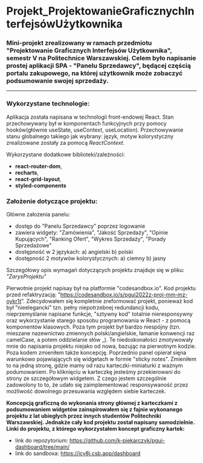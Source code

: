 # Projekt_ProjektowanieGraficznychInterfejsówUżytkownika
### Mini-projekt zrealizowany w ramach przedmiotu "Projektowanie Graficznych Interfejsów Użytkownika", semestr V na Politechnice Warszawskiej. Celem było napisanie prostej aplikacji SPA - **"Panelu Sprzedawcy"**, będącej częścią portalu zakupowego, na której użytkownik może zobaczyć podsumowanie swojej sprzedaży.
***
### Wykorzystane technologie:
Aplikacja została napisana w technologii front-endowej React. Stan przechowywany był w komponentach funkcyjnych przy pomocy hooków(głównie useState, useContext, useLocation).
Przechowywanie stanu globalnego takiego jak wybrany: język, motyw kolorystyczny zrealizowane zostały za pomocą *ReactContext*.

Wykorzystane dodatkowe biblioteki/zależności:
* **react-router-dom**,
* **recharts**,
* **react-grid-layout**,
* **styled-components**

### Założenie dotyczące projektu:
Główne założenia panelu:
* dostęp do "Panelu Sprzedawcy" poprzez logowanie
* zawiera widgety: "Zamówienia", "Jakość Sprzedaży", "Opinie Kupujących", "Ranking Ofert", "Wykres Sprzedaży", "Porady Sprzedażowe"
* dostępność w 2 językach: a) angielski b) polski
* dostępność 2 motywów kolorystycznych: a) ciemny b) jasny

Szczegółowy opis wymagań dotyczących projektu znajduje się w pliku: *"ZarysProjektu"*

Pierwotnie projekt napisay był na platformie "codesandbox.io". Kod projektu przed refaktryzacją: "https://codesandbox.io/s/pgui2022z-proj-mm-mz-oykr1t". Zdecydowałem się kompletnie zreformować projekt, ponieważ kod był "nieelegancki" tzn. pełny niepotrzebnej redundancji kodu, nieprzemyślanie napisane funkcje, "sztywny kod" totalnie nieresponsywny oraz wykorzystanie starego sposobu programowania w React - z pomocą komponentów klasowych. Poza tym projekt był bardzo niespójny (tzn. mieszane nazewnictwo zmiennych polski/angielskie, łamanie konwencji raz camelCase, a potem oddzielanie słów _). Te niedoskonałości zmotywowały mnie do napisania projektu niejako od nowa, bazując na pierwotnym kodzie. Poza kodem zmieniłem także koncepcję. Poprzednio panel opierał sięna warunkowo pojawiających się widgetach w formie "sticky notes". Zmieniłem to na jedną stronę, gdzie mamy od razu karteczki-miniaturki z ważnym podumowaniem. Po kliknięciu w karteczkę jesteśmy przekierowani do strony ze szczegółowym widgetem. Z czego jestem szczególnie zadowolony to to, że udało się zaimplementować responsywaność przez możliwość dowolnego przesuwania względem siebie karteczek.

**Koncepcją graficzną do wykonania strony głównej z karteczkami z podsumowaniem widgetów zainspirowałem się z fajnie wykonanego projektu z lat ubiegłych przez innych studentów Politechniki Warszawskiej. Jednakże cały kod projektu został napisany samodzielnie. Linki do projektu, z którego wykorzystałem koncept graficzny kartek:**

* link do repozytorium: https://github.com/k-piekarczyk/pgui-dashboard/tree/main/
* link do sandboxa: https://icy8j.csb.app/dashboard
